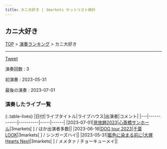 ```yaml
---
title: カニ大好き | 3markets セットリスト統計
---
```

## カニ大好き


[TOP](/setlist/) > [演奏ランキング](songs.html) > カニ大好き

___

<a href="https://twitter.com/share?ref_src=twsrc%5Etfw" data-text="3markets[ ]セットリスト > カニ大好き" class="twitter-share-button" data-via="3markets" data-hashtags="3markets" data-related="3markets" data-show-count="false">Tweet</a>

演奏回数
: 3

初演奏
: 2023-05-31

最後の演奏
: 2023-07-01







### 演奏したライブ一覧

{:.table-lives}
|日付|ライブタイトル|ライブハウス|出演者|コメント|
|---|------------|----------|-----|------|
|<span class="nowrap">2023-07-01</span>|[見放題2023](live070.html)|[心斎橋サンホール](livehouse061.html)|3markets[ ] / ほか出演者多数||
|<span class="nowrap">2023-06-16</span>|[DOG tour 2023](live069.html)|[千葉LOOK](livehouse014.html)|3markets[ ] / シンガーズハイ||
|<span class="nowrap">2023-05-31</span>|[藍色に染まる前に](live068.html)|[大塚Hearts Next](livehouse048.html)|3markets[ ] / メメタァ / チョーキューメイ||



<script async src="https://platform.twitter.com/widgets.js" charset="utf-8"></script>